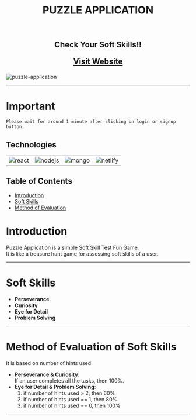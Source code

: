 <h1 align="center"> PUZZLE APPLICATION </h1> <br>

<h2 align="center">Check Your Soft Skills!!

[Visit Website](https://elitmus-407bb.web.app/)

</h2>

![puzzle-application](https://drive.google.com/file/d/1sNWlhrWiPBxYtnHbQK0XFUsQ6p2bJphE/view?usp=share_link)

<hr>

# Important

    Please wait for around 1 minute after clicking on login or signup button.

## Technologies

<table>
<tr >

<td>
<!-- react -->
<img src="https://img.shields.io/badge/React-20232A?style=for-the-badge&logo=react&logoColor=61DAFB" alt="react" /> </td>

<td>
<!-- nodeJS -->
<img src="https://img.shields.io/badge/Node.js-43853D?style=for-the-badge&logo=node.js&logoColor=white" alt="nodejs" /> </td>

<td>
<!-- mongoDB -->
<img src="https://img.shields.io/badge/MongoDB-4EA94B?style=for-the-badge&logo=mongodb&logoColor=white" alt="mongo" /> </td>

<td>
<!-- netlify -->
<img src="https://img.shields.io/badge/Netlify-00C7B7?style=for-the-badge&logo=netlify&logoColor=white" alt="netlify" /> </td>

</tr>

</table>

## Table of Contents

- [Introduction](#introduction)
- [Soft Skills](#softSkills)
- [Method of Evaluation](#methodOfEvaluationOfSoftSkills)

# Introduction

Puzzle Application is a simple Soft Skill Test Fun Game.<br/>
It is like a treasure hunt game for assessing soft skills of a user.

<hr>

# Soft Skills

- **Perseverance**
- **Curiosity**
- **Eye for Detail**
- **Problem Solving**

<hr>

# Method of Evaluation of Soft Skills

It is based on number of hints used<br />

- **Perseverance & Curiosity**: <br/>
  If an user completes all the tasks, then 100%.<br />
- **Eye for Detail & Problem Solving**: <br />
  1. if number of hints used > 2, then 60% <br />
  2. if number of hints used == 1, then 80% <br />
  3. if number of hints used == 0, then 100% <br />

<hr>
